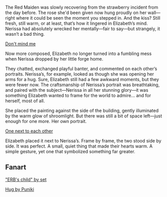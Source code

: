 <!-- title: Frame by Frame -->

The Red Maiden was slowly recovering from the strawberry incident from the day before. The rose she'd been given now hung proudly on her wall—right where it could be seen the moment you stepped in. And the kiss? Still fresh, still warm, or at least, that’s how it lingered in Elizabeth’s mind. Nerissa had absolutely wrecked her mentally—fair to say—but strangely, it wasn’t a bad thing.

[Don't mind me](#embed:https://www.youtube.com/live/vbppXmxXo7o?si=BhRV3I1VTtdSK57Y&t=22337)

Now more composed, Elizabeth no longer turned into a fumbling mess when Nerissa dropped by her little forge home.

They chatted, exchanged playful banter, and commented on each other’s portraits. Nerissa’s, for example, looked as though she was opening her arms for a hug. Sure, Elizabeth still had a few awkward moments, but they were fewer now. The craftsmanship of Nerissa’s portrait was breathtaking, and paired with the subject—Nerissa in all her stunning glory—it was something Elizabeth wanted to frame for the world to admire... and for herself, most of all.

She placed the painting against the side of the building, gently illuminated by the warm glow of shroomlight. But there was still a bit of space left—just enough for one more. Her own portrait.

[One next to each other](#embed:https://www.youtube.com/live/vbppXmxXo7o?si=Q3_FM3XOHKxc6MBo&t=22779)

Elizabeth placed it next to Nerissa’s. Frame by frame, the two stood side by side. It was perfect. A small, quiet thing that made their hearts warm. A simple gesture, yet one that symbolized something far greater.

## Fanart

["ERB's child" by set](https://x.com/_se_t_/status/1920087505665143221)

[Hug by Puniki](https://x.com/Puniki_XIV/status/1926153741314478419)
